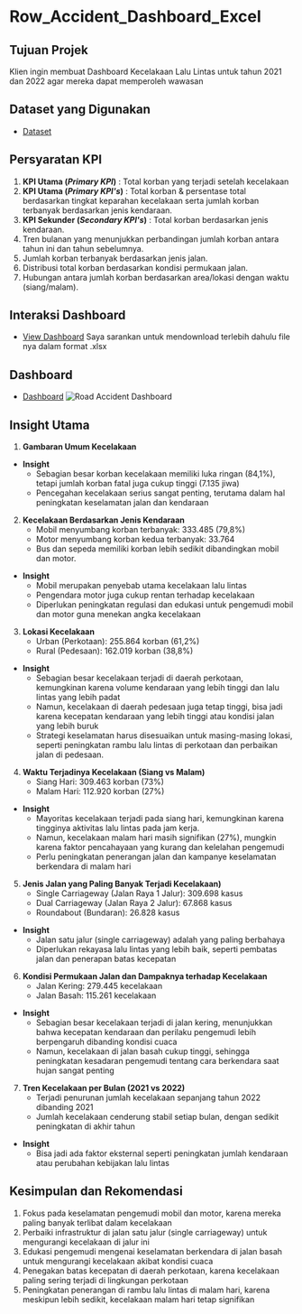 # Row_Accident_Dashboard_Excel

## Tujuan Projek
Klien ingin membuat Dashboard Kecelakaan Lalu Lintas untuk tahun 2021 dan 2022 agar mereka dapat memperoleh wawasan

## Dataset yang Digunakan
- <a href="https://docs.google.com/spreadsheets/d/1Zyz88W-2UJwXPlV_3pguACibj7fFmGcL/edit?usp=sharing&ouid=104449482606139231652&rtpof=true&sd=true">Dataset</a>

## Persyaratan KPI
1. **KPI Utama (_Primary KPI_)** : Total korban yang terjadi setelah kecelakaan
2. **KPI Utama (_Primary KPI's_)** : Total korban & persentase total berdasarkan tingkat keparahan kecelakaan serta jumlah korban terbanyak berdasarkan jenis kendaraan.
3. **KPI Sekunder (_Secondary KPI's_)** : Total korban berdasarkan jenis kendaraan.
4. Tren bulanan yang menunjukkan perbandingan jumlah korban antara tahun ini dan tahun sebelumnya.
5. Jumlah korban terbanyak berdasarkan jenis jalan.
6. Distribusi total korban berdasarkan kondisi permukaan jalan.
7. Hubungan antara jumlah korban berdasarkan area/lokasi dengan waktu (siang/malam).

## Interaksi Dashboard
- <a href="https://docs.google.com/spreadsheets/d/1Zyz88W-2UJwXPlV_3pguACibj7fFmGcL/edit?usp=sharing&ouid=104449482606139231652&rtpof=true&sd=true">View Dashboard</a>
Saya sarankan untuk mendownload terlebih dahulu file nya dalam format .xlsx

## Dashboard
- <a href="https://github.com/ifanapridarahman/Row_Accident_Dashboard_Excel/blob/main/Road%20Accident%20Dashboard.png">Dashboard</a>
![Road Accident Dashboard](https://github.com/user-attachments/assets/f8b84c0d-74ee-4e63-bf6a-858d30d96cb0)

## Insight Utama
1. **Gambaran Umum Kecelakaan**
- **Insight**
  - Sebagian besar korban kecelakaan memiliki luka ringan (84,1%), tetapi jumlah korban fatal juga cukup tinggi (7.135 jiwa)
  - Pencegahan kecelakaan serius sangat penting, terutama dalam hal peningkatan keselamatan jalan dan kendaraan
2. **Kecelakaan Berdasarkan Jenis Kendaraan**
    - Mobil menyumbang korban terbanyak: 333.485 (79,8%)
    - Motor menyumbang korban kedua terbanyak: 33.764
    - Bus dan sepeda memiliki korban lebih sedikit dibandingkan mobil dan motor.
- **Insight**
  - Mobil merupakan penyebab utama kecelakaan lalu lintas
  - Pengendara motor juga cukup rentan terhadap kecelakaan
  - Diperlukan peningkatan regulasi dan edukasi untuk pengemudi mobil dan motor guna menekan angka kecelakaan
3. **Lokasi Kecelakaan**
    - Urban (Perkotaan): 255.864 korban (61,2%)
    - Rural (Pedesaan): 162.019 korban (38,8%)
- **Insight**
  - Sebagian besar kecelakaan terjadi di daerah perkotaan, kemungkinan karena volume kendaraan yang lebih tinggi dan lalu lintas yang lebih padat
  - Namun, kecelakaan di daerah pedesaan juga tetap tinggi, bisa jadi karena kecepatan kendaraan yang lebih tinggi atau kondisi jalan yang lebih buruk
  - Strategi keselamatan harus disesuaikan untuk masing-masing lokasi, seperti peningkatan rambu lalu lintas di perkotaan dan perbaikan jalan di pedesaan.
4. **Waktu Terjadinya Kecelakaan (Siang vs Malam)**
    - Siang Hari: 309.463 korban (73%)
    - Malam Hari: 112.920 korban (27%)
- **Insight**
  - Mayoritas kecelakaan terjadi pada siang hari, kemungkinan karena tingginya aktivitas lalu lintas pada jam kerja.
  - Namun, kecelakaan malam hari masih signifikan (27%), mungkin karena faktor pencahayaan yang kurang dan kelelahan pengemudi
  - Perlu peningkatan penerangan jalan dan kampanye keselamatan berkendara di malam hari
5. **Jenis Jalan yang Paling Banyak Terjadi Kecelakaan)**
    - Single Carriageway (Jalan Raya 1 Jalur): 309.698 kasus
    - Dual Carriageway (Jalan Raya 2 Jalur): 67.868 kasus
    - Roundabout (Bundaran): 26.828 kasus
- **Insight**
  - Jalan satu jalur (single carriageway) adalah yang paling berbahaya
  - Diperlukan rekayasa lalu lintas yang lebih baik, seperti pembatas jalan dan penerapan batas kecepatan
6. **Kondisi Permukaan Jalan dan Dampaknya terhadap Kecelakaan**
    - Jalan Kering: 279.445 kecelakaan
    - Jalan Basah: 115.261 kecelakaan
- **Insight**
  - Sebagian besar kecelakaan terjadi di jalan kering, menunjukkan bahwa kecepatan kendaraan dan perilaku pengemudi lebih berpengaruh dibanding kondisi cuaca
  - Namun, kecelakaan di jalan basah cukup tinggi, sehingga peningkatan kesadaran pengemudi tentang cara berkendara saat hujan sangat penting
7. **Tren Kecelakaan per Bulan (2021 vs 2022)**
    - Terjadi penurunan jumlah kecelakaan sepanjang tahun 2022 dibanding 2021
    - Jumlah kecelakaan cenderung stabil setiap bulan, dengan sedikit peningkatan di akhir tahun
- **Insight**
  - Bisa jadi ada faktor eksternal seperti peningkatan jumlah kendaraan atau perubahan kebijakan lalu lintas

## Kesimpulan dan Rekomendasi
1. Fokus pada keselamatan pengemudi mobil dan motor, karena mereka paling banyak terlibat dalam kecelakaan
2. Perbaiki infrastruktur di jalan satu jalur (single carriageway) untuk mengurangi kecelakaan di jalur ini
3. Edukasi pengemudi mengenai keselamatan berkendara di jalan basah untuk mengurangi kecelakaan akibat kondisi cuaca
4. Penegakan batas kecepatan di daerah perkotaan, karena kecelakaan paling sering terjadi di lingkungan perkotaan
5. Peningkatan penerangan di rambu lalu lintas di malam hari, karena meskipun lebih sedikit, kecelakaan malam hari tetap signifikan
